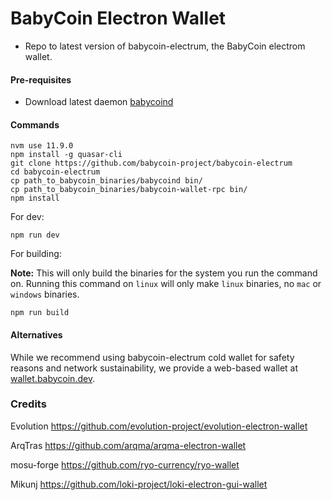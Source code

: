 
# BabyCoin Electron Wallet

  * Repo to latest version of babycoin-electrum, the BabyCoin electrom wallet.

#### Pre-requisites
 
- Download latest daemon [babycoind](https://github.com/babycoin-project/babycoin/releases/latest)

#### Commands 
```
nvm use 11.9.0
npm install -g quasar-cli
git clone https://github.com/babycoin-project/babycoin-electrum
cd babycoin-electrum
cp path_to_babycoin_binaries/babycoind bin/
cp path_to_babycoin_binaries/babycoin-wallet-rpc bin/
npm install
```

For dev:
```
npm run dev
```

For building:

**Note:** This will only build the binaries for the system you run the command on. Running this command on `linux` will only make `linux` binaries, no `mac` or `windows` binaries.
```
npm run build
```

#### Alternatives

While we recommend using babycoin-electrum cold wallet for safety reasons and network sustainability, we provide a web-based wallet at [wallet.babycoin.dev](https://wallet.babycoin.dev).

### Credits

Evolution https://github.com/evolution-project/evolution-electron-wallet

ArqTras https://github.com/arqma/arqma-electron-wallet

mosu-forge https://github.com/ryo-currency/ryo-wallet

Mikunj https://github.com/loki-project/loki-electron-gui-wallet
